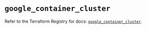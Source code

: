 # `google_container_cluster`

Refer to the Terraform Registry for docs: [`google_container_cluster`](https://registry.terraform.io/providers/hashicorp/google/5.42.0/docs/resources/container_cluster).
